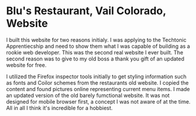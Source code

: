 # Blu's Restaurant, Vail Colorado, Website

I built this website for two reasons initialy.  I was applying to the Techtonic Apprentiecship and need to show them what I was capable of building as a rookie web developer.  This was the second real website I ever built. The second reason was to give to my old boss a thank you gift of an updated website for free.

I utilized the Firefox inspector tools initially to get styling information such as fonts and Coilor schemes from the restaurants old website.  I copied the content and found pictures online representing current menu items.  I made an updated version of the old barely fumctional website.  It was not designed for mobile browser first, a concept I was not aware of at the time.  All in all I think it's incredible for a hobbiest.
